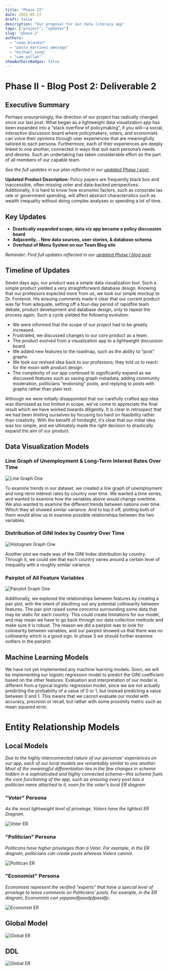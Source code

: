 ```yaml
---
title: "Phase II"
date: 2025-05-27
draft: false
description: "Our proposal for our data literacy app"
tags: ["project", "updates"]
slug: "phase-2"
authors:
  - "sean_blundin"
  - "paulo_martinez_amezaga"
  - "michael_song"
  - "sam_pollak"
showAuthorsBadges: false
---
```


# Phase II \- Blog Post 2: Deliverable 2

## Executive Summary

Perhaps unsurprisingly, the direction of our project has radically changed since our last post. What began as a lightweight data visualization app has been expanded into a “stack overflow of policymaking”, if you will—a social, interactive discussion board where policymakers, voters, and economists can voice their opinions through user experiences that are meaningfully tailored to each persona. Furthermore, each of their experiences are deeply linked to one another, connected in ways that suit each persona’s needs and desires. Such an undertaking has taken considerable effort on the part of all members of our capable team.

*See the full updates in our plan reflected in our [updated Phase I post](../phase-1).*

**Updated Product Description:** Policy papers are frequently black box and inaccessible, often missing voter and data-backed perspectives. Additionally, it is hard to know how economic factors, such as corporate tax rate or government spending, will affect abstract characteristics such as wealth inequality without doing complex analyses or spending a lot of time.

## Key Updates

* **Drastically expanded scope; data viz app became a policy discussion board**  
* **Adjacently… New data sources, user stories, & database schema**  
* **Overhaul of Menu System on our Team Blog site**

*Reminder: Find full updates reflected in our [updated Phase I blog post](../phase-1)*

## Timeline of Updates

Seven days ago, our product was a simple data visualization tool. Such a simple product yielded a very straightforward database design. Knowing that our professors expected more from us, we took our simple mockup to Dr. Fontenot. His ensuing comments made it clear that our current product was far from adequate, setting off a four-day period of rapidfire team debate, product development and database design, only to repeat the process again. Such a cycle yielded the following evolution:

* We were informed that the scope of our project had to be greatly increased.  
* Frustrated, we discussed changes to our core product as a team.  
* The product evolved from a visualization app to a lightweight discussion board.  
* We added new features to the roadmap, such as the ability to “post” graphs  
* We took our revised idea back to our professors; they told us to reach for the moon with product design.  
* The complexity of our app continued to significantly expand as we discussed features such as saving graph metadata, adding community moderation, politicians “endorsing” posts, and replying to posts with graphs rather than plain text.

Although we were initially disappointed that our carefully crafted app idea was dismissed as too limited in scope, we’ve come to appreciate the final result which we have worked towards diligently. It is clear in retrospect that we had been limiting ourselves by focusing too hard on feasibility rather than creativity. With the benefit of hindsight, it’s clear that our initial idea was too simple, and we ultimately made the right decision to drastically expand the aim of our product.

## Data Visualization Models

### Line Graph of Unemployment & Long-Term Interest Rates Over Time

![Line Graph One](/Plot_UNE_ITR.png)

To examine trends in our dataset, we created a line graph of unemployment and long-term interest rates by country over time. We wanted a time series, and wanted to examine how the variables above would change overtime. We also wanted to examine the different trends between nations over time. Which they all showed similar variance. And to top it off, plotting both of them would allow us to examine possible relationships between the two variables.

### Distribution of GINI Index by Country Over Time

![Histogram Graph One](/Plot_Gini.png)

Another plot we made was of the GINI Index distribution by country. Through it, we could see that each country varies around a certain level of inequality with a roughly similar variance. 

### Pairplot of All Feature Variables

![Pairplot Graph One](/Plot_Pairplot.png)

Additionally, we explored the relationships between features by creating a pair plot, with the intent of sleuthing out any potential collinearity between features. The pair plot raised some concerns surrounding some data that may be static for each country. This could create limitations for our model, and may mean we have to go back through our data collection methods and make sure it is robust. The reason we did a pairplot was to look for colinearity between variables, and our pairplot showed us that there was no collinearity which is a good sign. In phase 3 we should further examine outliers in the pairplot.

## Machine Learning Models

We have not yet implemented any machine learning models. Soon, we will be implementing our logistic regression model to predict the GINI coefficient based on the other features. Evaluation and interpretation of our model is different from a typical logistic regression model, since we are not actually predicting the probability of  a value of 0 or 1, but instead predicting a value between 0 and 1\. This means that we cannot evaluate our model with accuracy, precision or recall, but rather with some proximity metric such as mean squared error.

# Entity Relationship Models

## Local Models
*Due to the highly interconnected nature of our personas' experiences on our app, each of our local models are remarkably similar to one another. Most of the meaningful differentiation lies in the few changes in schema hidden in a sophisticated and highly connected schema—this schema fuels the core functioning of the app, such as ensuring every post has a politician name attached to it, even for the  voter's local ER diagram*

### "Voter" Persona

*As the most lightweight level of privelege, Voters have the lightest ER Diagram.*

![Voter ER](/ER_Voter.png)

### "Politician" Persona

*Politicans have higher priveleges than a Voter. For example, in the ER diagram, politicians can create posts whereas Voters cannot.*

![Politican ER](/ER_Politician.png)

### "Economist" Persona

*Economists represent the verified "experts" that have a special level of privelege to leave comments on Politicians' posts. For example, in the ER diagram, Economists can yappasdfpasdpfpasdfp.*

![Economist ER](/ER_Economist.png)

## Global Model

![Global ER](/ER_Global.png)

## DDL
![Global ER](/ER_RELATIONAL_MODEL.png)